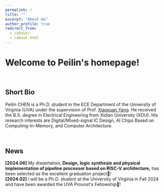 ```yaml
---
permalink: /
title: ""
excerpt: "About me"
author_profile: true
redirect_from: 
  - /about/
  - /about.html
---
```


# Welcome to Peilin's homepage!

&emsp;

## Short Bio

Peilin CHEN is a Ph.D. student in the ECE Department of the University of Virginia (UVA) under the supervision of Prof. [Xiaoxuan Yang](https://xiaoxuan-yang.github.io/index.html). He received the B.S. degree in Electrical Engineering from Xidian University (XDU). His research interests are Digital/Mixed-signal IC Design, AI Chips Based on Computing-In-Memory, and Computer Architecture.

&emsp;

## News

**[2024.06]** My dissertation, **Design, logic synthesis and physical implementation of pipeline processor based on RISC-V architecture,** has been selected as the excellent graduation project🎉! \
**[2024.02]** I will be a Ph.D. student at the University of Virginia in Fall 2024 and have been awarded the UVA Provost's Fellowship🎉!
<br/><br/>
<div id="map-container" style="display: flex; justify-content: center; align-items: center;">
    <div id="map-content" style="width: 500px;">
        <script type="text/javascript" id="clustrmaps" src="//clustrmaps.com/map_v2.js?d=d6TpbDkm30MhQxBEAnFmYRgisF6BV0T-GlVSiA0GfDY&cl=ffffff&w=a"></script>
    </div>
</div>







